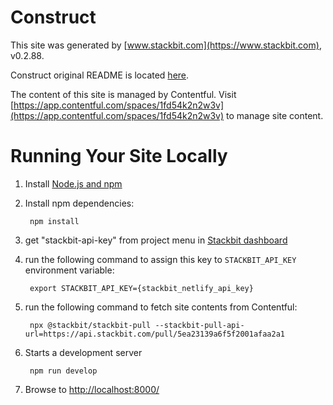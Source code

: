 # Construct

This site was generated by [www.stackbit.com](https://www.stackbit.com), v0.2.88.

Construct original README is located [here](./README.theme.md).

The content of this site is managed by Contentful. Visit [https://app.contentful.com/spaces/1fd54k2n2w3v](https://app.contentful.com/spaces/1fd54k2n2w3v) to manage site content.

# Running Your Site Locally

1. Install [Node.js and npm](https://nodejs.org/en/)

1. Install npm dependencies:

        npm install

1. get "stackbit-api-key" from project menu in [Stackbit dashboard](https://app.stackbit.com/dashboard)

1. run the following command to assign this key to `STACKBIT_API_KEY` environment variable:

        export STACKBIT_API_KEY={stackbit_netlify_api_key}

1. run the following command to fetch site contents from Contentful:

        npx @stackbit/stackbit-pull --stackbit-pull-api-url=https://api.stackbit.com/pull/5ea23139a6f5f2001afaa2a1

1. Starts a development server

        npm run develop

1. Browse to [http://localhost:8000/](http://localhost:8000/)
